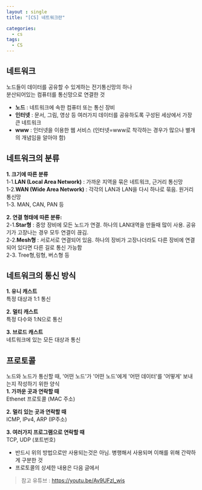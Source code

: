 ```yaml
---
layout : single
title: "[CS] 네트워크란"

categories:
  - cs
tags:
  - CS
---
```



## 네트워크

노드들이 데이터를 공유할 수 있게하는 전기통신망의 하나<br>분산되어있는 컴퓨터를 통신망으로 연결한 것<br>
- **노드** : 네트워크에 속한 컴퓨터 또는 통신 장비<br>
- **인터넷** : 문서, 그림, 영상 등 여러가지 데이터를 공유하도록 구성된 세상에서 가장 큰 네트워크<br>
- **www** : 인터넷을 이용한 웹 서비스 (인터넷=www로 착각하는 경우가 많으나 별개의 개념임을 알아야 함)

## 네트워크의 분류

**1.  크기에 따른 분류**<br>1-1.**LAN (Local Area Network)** : 가까운 지역을 묶은 네트워크, 근거리 통신망<br>1-2.**WAN (Wide Area Network)** : 각각의 LAN과 LAN을 다시 하나로 묶음. 원거리 통신망<br>1-3. MAN, CAN, PAN 등  

**2.  연결 형태에 따른 분류:** <br>2-1.**Star형** : 중앙 장비에 모든 노드가 연결. 하나의 LAN대역을 만들때 많이 사용. 공유기가 고장나는 경우 모두 연결이 끊김.<br>2-2.**Mesh형** : 서로서로 연결되어 있음. 하나의 장비가 고장나더라도 다른 장비에 연결되어 있다면 다른 길로 통신 가능함<br>2-3. Tree형,링형, 버스형 등

## 네트워크의 통신 방식

**1.  유니 캐스트**<br>특정 대상과 1:1 통신

**2.  멀티 캐스트**<br>특정 다수와 1:N으로 통신

**3. 브로드 캐스트**<br>네트워크에 있는 모든 대상과 통신

## 프로토콜

노드와 노드가 통신할 때, '어떤 노드'가 '어떤  노드'에게 '어떤 데이터'를 '어떻게' 보내는지 작성하기 위한 양식<br>
**1.  가까운 곳과 연락할 때**<br>Ethenet 프로토콜 (MAC 주소)

**2.  멀리 있는 곳과 연락할 때**<br>ICMP, IPv4, ARP (IP주소)

**3. 여러가지 프로그램으로 연락할 때**<br>TCP, UDP (포트번호)

- 반드시 위의 방법으로만 사용되는것은 아님. 병행해서 사용되며 이해를 위해 간략하게 구분한 것
- 프로토콜의 상세한 내용은 다음 글에서

> 참고 유튜브 : https://youtu.be/Av9UFzl_wis
